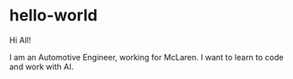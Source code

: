 # hello-world

Hi All!

I am an Automotive Engineer, working for McLaren. I want to learn to code and work with AI.
